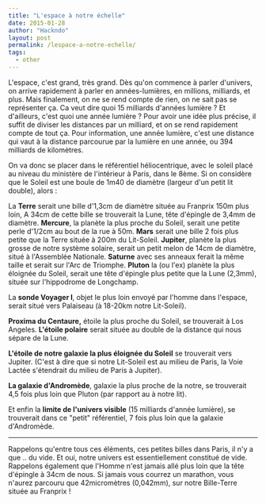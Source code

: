 ```yaml
---
title: "L'espace à notre échelle"
date: 2015-01-28
author: "Hackndo"
layout: post
permalink: /lespace-a-notre-echelle/
tags:
  - other
---
```


L'espace, c'est grand, très grand. Dès qu'on commence à parler d'univers, on arrive rapidement à parler en années-lumières, en millions, milliards, et plus. Mais finalement, on ne se rend compte de rien, on ne sait pas se représenter ça. Ca veut dire quoi 15 milliards d'années lumière ? Et d'ailleurs, c'est quoi une année lumière ? Pour avoir une idée plus précise, il suffit de diviser les distances par un milliard, et on se rend rapidement compte de tout ça. Pour information, une année lumière, c'est une distance qui vaut à la distance parcourue par la lumière en une année, ou 394 milliards de kilomètres.

On va donc se placer dans le référentiel héliocentrique, avec le soleil placé au niveau du ministère de l'intérieur à Paris, dans le 8ème. Si on considère que le Soleil est une boule de 1m40 de diamètre (largeur d'un petit lit double), alors :

La **Terre** serait une bille d'1,3cm de diamètre située au Franprix 150m plus loin, A 34cm de cette bille se trouverait la Lune, tête d'épingle de 3,4mm de diamètre. **Mercure**, la planète la plus proche du Soleil, serait une petite perle d'1/2cm au bout de la rue à 50m. **Mars** serait une bille 2 fois plus petite que la Terre située à 200m du Lit-Soleil. **Jupiter**, planète la plus grosse de notre système solaire, serait un petit melon de 14cm de diamètre, situé à l'Assemblée Nationale. **Saturne** avec ses anneaux ferait la même taille et serait sur l'Arc de Triomphe. **Pluton** la (ou l'ex) planète la plus éloignée du Soleil, serait une tête d'épingle plus petite que la Lune (2,3mm), située sur l'hippodrome de Longchamp.

La **sonde Voyager I**, objet le plus loin envoyé par l'homme dans l'espace, serait situé vers Palaiseau (à 18-20km notre Lit-Soleil).

**Proxima du Centaure,** étoile la plus proche du Soleil, se trouverait à Los Angeles. **L'étoile polaire** serait située au double de la distance qui nous sépare de la Lune.

**L'étoile de notre galaxie la plus éloignée du Soleil** se trouverait vers Jupiter. (C'est à dire que si notre Lit-Soleil est au milieu de Paris, la Voie Lactée s'étendrait du milieu de Paris à Jupiter).

**La galaxie d'Andromède**, galaxie la plus proche de la notre, se trouverait 4,5 fois plus loin que Pluton (par rapport au à notre lit).

Et enfin la **limite de l'univers visible** (15 milliards d'année lumière), se trouverait dans ce "petit" référentiel, 7 fois plus loin que la galaxie d'Andromède.

* * *

Rappelons qu'entre tous ces éléments, ces petites billes dans Paris, il n'y a que .. du vide. Et oui, notre univers est essentiellement constitué de vide. Rappelons également que l'Homme n'est jamais allé plus loin que la tête d'épingle à 34cm de nous. Si jamais vous courrez un marathon, vous n'aurez parcouru que 42micromètres (0,042mm), sur notre Bille-Terre située au Franprix !